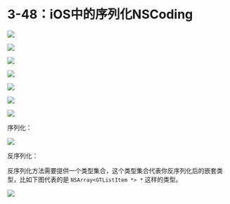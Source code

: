 # 3-48：iOS中的序列化NSCoding

![](https://gitlab.com/kiriha/my-public-pictures/-/raw/main/pictures/2024/06/18_10_7_11_202406181007813.png)

![](https://gitlab.com/kiriha/my-public-pictures/-/raw/main/pictures/2024/06/18_10_9_11_202406181009707.png)

![](https://gitlab.com/kiriha/my-public-pictures/-/raw/main/pictures/2024/06/18_10_11_57_202406181011651.png)

![](https://gitlab.com/kiriha/my-public-pictures/-/raw/main/pictures/2024/06/18_10_13_4_202406181013832.png)

![](https://gitlab.com/kiriha/my-public-pictures/-/raw/main/pictures/2024/06/18_10_16_57_202406181016400.png)

![](https://gitlab.com/kiriha/my-public-pictures/-/raw/main/pictures/2024/06/18_10_19_51_202406181019860.png)

![](https://gitlab.com/kiriha/my-public-pictures/-/raw/main/pictures/2024/06/18_10_22_3_202406181022921.png)

序列化：

![](https://gitlab.com/kiriha/my-public-pictures/-/raw/main/pictures/2024/06/18_10_26_2_202406181026180.png)

反序列化：

反序列化方法需要提供一个类型集合，这个类型集合代表你反序列化后的嵌套类型，比如下图代表的是 `NSArray<GTListItem *> *` 这样的类型。

![](https://gitlab.com/kiriha/my-public-pictures/-/raw/main/pictures/2024/06/18_10_29_20_202406181029335.png)
